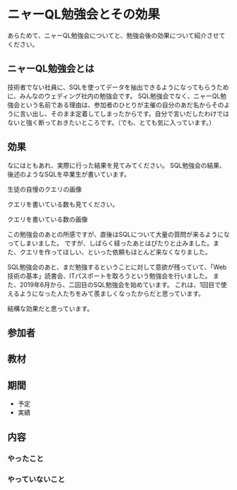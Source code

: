 # ニャーQL勉強会とその効果

あらためて、ニャーQL勉強会についてと、勉強会後の効果について紹介させてください。

## ニャーQL勉強会とは

技術者でない社員に、SQLを使ってデータを抽出できるようになってもらうために、みんなのウェディング社内の勉強会です。
SQL勉強会でなく、ニャーQL勉強会という名前である理由は、参加者のひとりが主催の自分のあだ名からそのように言い出し、そのまま定着してしまったからです。自分で言いだしたわけではないと強く断っておきたいところです。（でも、とても気に入っています。）

## 効果

なにはともあれ、実際に行った結果を見てみてください。
SQL勉強会の結果、後述のようなSQLを卒業生が書いています。

生徒の自慢のクエリの画像

クエリを書いている数も見てください。

クエリを書いている数の画像

この勉強会のあとの所感ですが、直後はSQLについて大量の質問が来るようになってしまいました。
ですが、しばらく経ったあとはぴたりと止みました。また、クエリを作ってほしい、といった依頼もほとんど来なくなりました。

SQL勉強会のあと、まだ勉強するということに対して意欲が残っていて、「Web技術の基本」読書会、ITパスポートを取ろうという勉強会を行いました。
また、2019年6月から、二回目のSQL勉強会を始めています。
これは、1回目で使えるようになった人たちをみて羨ましくなったからだと思っています。

結構な効果だと思っています。

## 参加者

## 教材

## 期間

- 予定
- 実績

## 内容

### やったこと

### やっていないこと
